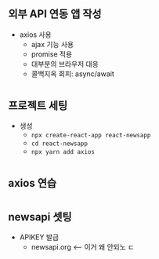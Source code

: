 ## 외부 API 연동 앱 작성
- axios 사용
  - ajax 기능 사용
  - promise 적용
  - 대부분의 브라우저 대응
  - 콜백지옥 회피: async/await
  #
## 프로젝트 세팅
- 생성
  - ```npx create-react-app react-newsapp```
  - ```cd react-newsapp```
  - ```npx yarn add axios```
  #
## axios 연습
  #
## newsapi 셋팅
- APIKEY 발급
  - newsapi.org <-- 이거 왜 안되노 ㄷ